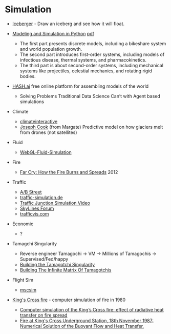 Simulation
==========

* [Iceberger](https://joshdata.me/iceberger.html) - Draw an iceberg and see how it will float.
* [Modeling and Simulation in Python](https://greenteapress.com/wp/modsimpy/) [pdf](http://greenteapress.com/modsimpy/ModSimPy3.pdf)
    * The first part presents discrete models, including a bikeshare system and world population growth.
    * The second part introduces first-order systems, including models of infectious disease, thermal systems, and pharmacokinetics.
    * The third part is about second-order systems, including mechanical systems like projectiles, celestial mechanics, and rotating rigid bodies.
* [HASH.ai](https://hash.ai/) free online platform for assembling models of the world
    * Solving Problems Traditional Data Science Can’t with Agent based simulations
* Climate
    * [climateinteractive](https://en-roads.climateinteractive.org/scenario.html)
    * [Joseph Cook](https://news.microsoft.com/en-gb/2018/12/11/uk-scientist-handed-microsoft-grant-to-launch-unique-study-into-how-climate-change-is-affecting-the-arctic/) (from Margate) Predictive model on how glaciers melt from drones (not satellites)
* Fluid
    * [WebGL-Fluid-Simulation](https://paveldogreat.github.io/WebGL-Fluid-Simulation/)
* Fire
    * [Far Cry: How the Fire Burns and Spreads](https://jflevesque.com/2012/12/06/far-cry-how-the-fire-burns-and-spreads/) 2012
* Traffic
    * [A/B Street](https://github.com/dabreegster/abstreet)
    * [traffic-simulation.de](http://www.traffic-simulation.de)
    * [Traffic Junction Simulation Video](https://www.youtube.com/watch?v=yITr127KZtQ)
    * [SkyLines Forum](https://forum.paradoxplaza.com/forum/index.php?threads/perpetual-traffic-jam.937466/)
    * [trafficvis.com](https://trafficvis.com)
* Economic
    * ?
* Tamagchi Singularity
    * Reverse engineer Tamagochi -> VM -> Millions of Tamagochis -> Supervised/Fed/happy
    * [Building the Tamagotchi Singularity ](http://spritesmods.com/?art=tamasingularity)
    * [Building The Infinite Matrix Of Tamagotchis](https://hackaday.com/2015/11/24/building-the-infinite-matrix-of-tamagotchis/)
* Flight Sim
    * [mscsim](https://github.com/marek-cel/mscsim)

* [King's Cross fire](https://en.wikipedia.org/wiki/King%27s_Cross_fire) - computer simulation of fire in 1980
    * [Computer simulation of the  King’s Cross fire: effect of radiative heat transfer on fire spread](https://citeseerx.ist.psu.edu/viewdoc/download?doi=10.1.1.826.6629&rep=rep1&type=pdf)
    * [Fire at King's Cross Underground Station, 18th November 1987: Numerical Solution of the Buoyant Flow and Heat Transfer.](https://www.researchgate.net/publication/287331079_Fire_at_King%27s_Cross_Underground_Station_18th_November_1987_Numerical_Solution_of_the_Buoyant_Flow_and_Heat_Transfer)
  